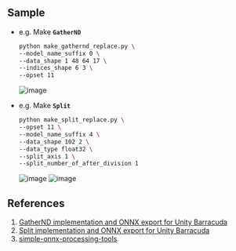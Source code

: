 ## Sample
- e.g. Make **`GatherND`**
  ```bash
  python make_gathernd_replace.py \
  --model_name_suffix 0 \
  --data_shape 1 48 64 17 \
  --indices_shape 6 3 \
  --opset 11
  ```
  ![image](https://user-images.githubusercontent.com/33194443/192176507-315edf75-4975-400f-a623-74517ddbeb70.png)

- e.g. Make **`Split`**
  ```bash
  python make_split_replace.py \
  --opset 11 \
  --model_name_suffix 4 \
  --data_shape 102 2 \
  --data_type float32 \
  --split_axis 1 \
  --split_number_of_after_division 1
  ```
  ![image](https://user-images.githubusercontent.com/33194443/192176576-e786a554-d0fb-470d-8771-8883cb660508.png)
  ![image](https://user-images.githubusercontent.com/33194443/192176591-e3e85a32-7f0a-43bf-a0fb-16de980db68e.png)

## References
1. [GatherND implementation and ONNX export for Unity Barracuda](https://zenn.dev/pinto0309/scraps/d6598463fd75e2)
2. [Split implementation and ONNX export for Unity Barracuda](https://zenn.dev/pinto0309/scraps/69fa6d74bb3de3)
3. [simple-onnx-processing-tools](https://github.com/PINTO0309/simple-onnx-processing-tools)
